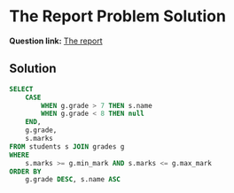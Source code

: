 # The Report Problem Solution

**Question link:** [The report](https://www.hackerrank.com/challenges/the-report/problem?isFullScreen=true)

## Solution
```sql
SELECT 
    CASE
        WHEN g.grade > 7 THEN s.name
        WHEN g.grade < 8 THEN null
    END, 
    g.grade, 
    s.marks 
FROM students s JOIN grades g
WHERE
    s.marks >= g.min_mark AND s.marks <= g.max_mark
ORDER BY
    g.grade DESC, s.name ASC
